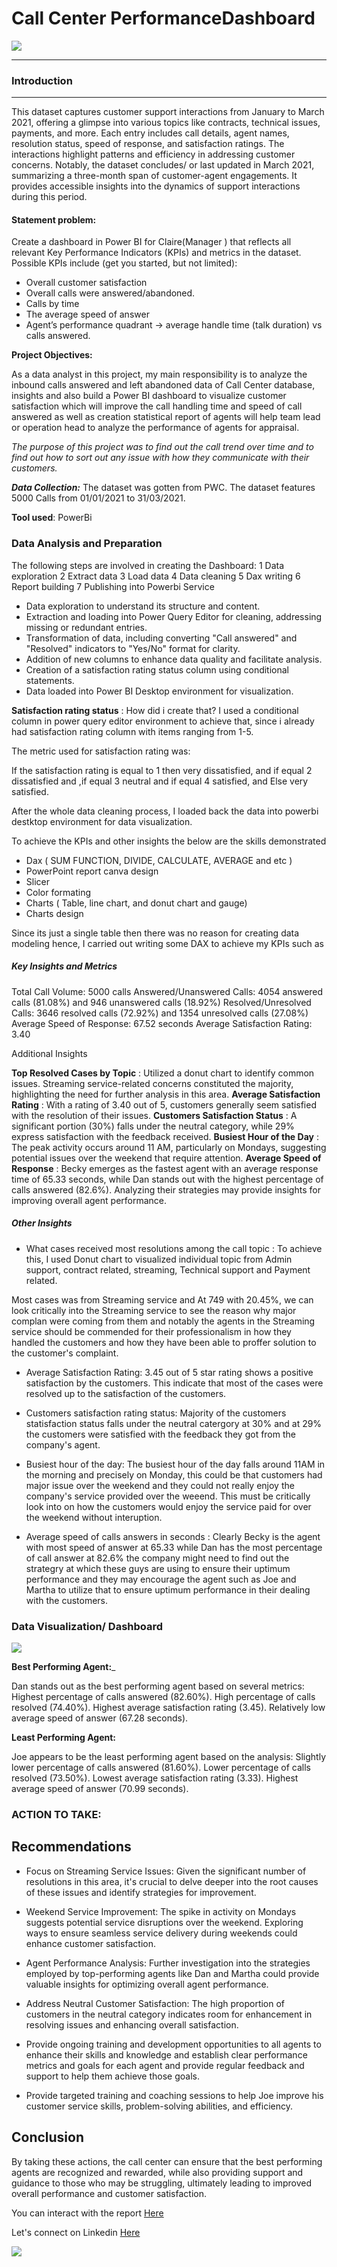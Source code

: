 # Call Center PerformanceDashboard

![](Call_center.jpg)
***

### Introduction 
---

This dataset captures customer support interactions from January to March 2021, offering a glimpse into various topics like contracts, technical issues, payments, and more. Each entry includes call details, agent names, resolution status, speed of response, and satisfaction ratings. The interactions highlight patterns and efficiency in addressing customer concerns. Notably, the dataset concludes/ or last updated in March 2021, summarizing a three-month span of customer-agent engagements. It provides accessible insights into the dynamics of support interactions during this period.

#### Statement problem:

Create a dashboard in Power BI for Claire(Manager ) that reflects all relevant Key Performance Indicators (KPIs) and metrics in the dataset. 
Possible KPIs include (get you started, but not limited):
- Overall customer satisfaction
- Overall calls were answered/abandoned.
- Calls by time
- The average speed of answer
- Agent’s performance quadrant -> average handle time (talk duration) vs calls answered.

**Project Objectives:** 

As a data analyst in this project, my main responsibility is to analyze the inbound calls answered and left abandoned data of Call Center database, insights and also build a Power BI dashboard to visualize customer satisfaction which will improve the call handling time and speed of call answered as well as creation statistical report of agents will help team lead or operation head to analyze the performance of agents for appraisal.


_The purpose of this project was to find out the call trend over time and to find out how to sort out any issue with how they communicate with their customers._

_**Data Collection:**_ The dataset was gotten from PWC. The dataset features 5000 Calls from 01/01/2021 to 31/03/2021.


**Tool used**: PowerBi 

### Data Analysis and Preparation 

The following steps are involved in creating the Dashboard: 
1 Data exploration
2 Extract data 
3 Load data 
4 Data cleaning
5 Dax writing 
6 Report building 
7 Publishing into Powerbi Service 


- Data exploration to understand its structure and content.
- Extraction and loading into Power Query Editor for cleaning, addressing missing or redundant entries.
- Transformation of data, including converting "Call answered" and "Resolved" indicators to "Yes/No" format for clarity.
- Addition of new columns to enhance data quality and facilitate analysis.
- Creation of a satisfaction rating status column using conditional statements.
- Data loaded into Power BI Desktop environment for visualization.


**Satisfaction rating status** : How did i create that? I used a conditional column in power query editor environment to achieve that, since i already had satisfaction rating column with items ranging from 1-5. 

The metric used for satisfaction rating was:

If the satisfaction rating is equal to 1 then very dissatisfied, and if equal 2 dissatisfied and ,if equal 3 neutral and if equal 4 satisfied, and Else very satisfied. 

After the whole data cleaning process, I loaded back the data into powerbi destktop environment for data visualization. 

To achieve the KPIs and other insights the below are the skills demonstrated 
- Dax ( SUM FUNCTION, DIVIDE, CALCULATE, AVERAGE and etc )
- PowerPoint report canva design 
- Slicer 
- Color formating 
- Charts ( Table, line chart, and donut chart and gauge)
- Charts design 


Since its just a single table then there was no reason for creating data modeling hence, I carried out writing some DAX to achieve my KPIs such as 

##### Key Insights and Metrics

Total Call Volume: 5000 calls
Answered/Unanswered Calls: 4054 answered calls (81.08%) and 946 unanswered calls (18.92%)
Resolved/Unresolved Calls: 3646 resolved calls (72.92%) and 1354 unresolved calls (27.08%)
Average Speed of Response: 67.52 seconds
Average Satisfaction Rating: 3.40

Additional Insights 

**Top Resolved Cases by Topic** : Utilized a donut chart to identify common issues. Streaming service-related concerns constituted the majority, highlighting the need for further analysis in this area.
**Average Satisfaction Rating** : With a rating of 3.40 out of 5, customers generally seem satisfied with the resolution of their issues.
**Customers Satisfaction Status** : A significant portion (30%) falls under the neutral category, while 29% express satisfaction with the feedback received.
**Busiest Hour of the Day** : The peak activity occurs around 11 AM, particularly on Mondays, suggesting potential issues over the weekend that require attention.
**Average Speed of Response** : Becky emerges as the fastest agent with an average response time of 65.33 seconds, while Dan stands out with the highest percentage of calls answered (82.6%). Analyzing their strategies may provide insights for improving overall agent performance.


##### Other Insights 
- What cases received most resolutions among the call topic : To achieve this, I used Donut chart to visualized individual topic from Admin support, contract related, streaming, Technical support  and Payment related. 

Most cases was from Streaming service and At 749 with 20.45%, we can look critically into the Streaming service to see the reason why major complan were coming from them and notably the agents in the Streaming service should be commended for their professionalism in how they handled the customers and how they have been able to proffer solution to the customer's complaint. 

- Average Satisfaction Rating: 3.45 out of 5 star rating shows a positive satisfaction by the customers. This indicate that most of the cases were resolved up to the satisfaction of the customers. 

- Customers satisfaction rating status: Majority of the customers statisfaction status falls under the neutral catergory at 30% and at 29% the customers were satisfied with the feedback they got from the company's agent. 

- Busiest hour of the day: The busiest hour of the day falls around 11AM in the morning and precisely on Monday, this could be that customers had major issue over the weekend and they could not really enjoy the company's service provided over the weeend. This must be critically look into on how the customers would enjoy the service paid for over the weekend without interuption. 

- Average speed of calls answers in seconds : Clearly Becky is the agent with most speed of answer at 65.33 while Dan has the most percentage of call answer at 82.6% the company might need to find out the strategry at which these guys are using to ensure their uptimum performance and they may encourage the agent such as Joe and Martha to utilize that to ensure uptimum performance in their dealing with the customers.

### Data Visualization/ Dashboard

![](Call_center_dashboard.JPG)

  __**Best Performing Agent**:___

Dan stands out as the best performing agent based on several metrics:
Highest percentage of calls answered (82.60%).
High percentage of calls resolved (74.40%).
Highest average satisfaction rating (3.45).
Relatively low average speed of answer (67.28 seconds).

__**Least Performing Agent**:__

Joe appears to be the least performing agent based on the analysis:
Slightly lower percentage of calls answered (81.60%).
Lower percentage of calls resolved (73.50%).
Lowest average satisfaction rating (3.33).
Highest average speed of answer (70.99 seconds).

### ACTION TO TAKE:

## Recommendations

- Focus on Streaming Service Issues: Given the significant number of resolutions in this area, it's crucial to delve deeper into the root causes of these issues and identify strategies for improvement.

- Weekend Service Improvement: The spike in activity on Mondays suggests potential service disruptions over the weekend. Exploring ways to ensure seamless service delivery during weekends could enhance customer satisfaction.

- Agent Performance Analysis: Further investigation into the strategies employed by top-performing agents like Dan and Martha could provide valuable insights for optimizing overall agent performance.

- Address Neutral Customer Satisfaction: The high proportion of customers in the neutral category indicates room for enhancement in resolving issues and enhancing overall satisfaction.


- Provide ongoing training and development opportunities to all agents to enhance their skills and knowledge and establish clear performance metrics and goals for each agent and provide regular feedback and support to help them achieve those goals.

- Provide targeted training and coaching sessions to help Joe improve his customer service skills, problem-solving abilities, and efficiency.

## Conclusion

By taking these actions, the call center can ensure that the best performing agents are recognized and rewarded, while also providing support and guidance to those who may be struggling, ultimately leading to improved overall performance and customer satisfaction.


You can interact with the report [Here](app.powerbi.com/groups/me/reports/98d9d038-95a9-4384-8df6-9d48dfacbe1e/ReportSection08522ebdfeb28c21b2b9?experience=power-bi)

Let's connect on Linkedin [Here](https://www.linkedin.com/in/temitopeatanda/)
  
![](Thank_you.JPG)

